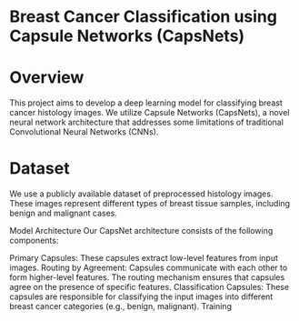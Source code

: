 # Breast Cancer Classification using Capsule Networks (CapsNets)
# Overview
This project aims to develop a deep learning model for classifying breast cancer histology images. We utilize Capsule Networks (CapsNets), a novel neural network architecture that addresses some limitations of traditional Convolutional Neural Networks (CNNs).

# Dataset
We use a publicly available dataset of preprocessed histology images. These images represent different types of breast tissue samples, including benign and malignant cases.

Model Architecture
Our CapsNet architecture consists of the following components:

Primary Capsules: These capsules extract low-level features from input images.
Routing by Agreement: Capsules communicate with each other to form higher-level features. The routing mechanism ensures that capsules agree on the presence of specific features.
Classification Capsules: These capsules are responsible for classifying the input images into different breast cancer categories (e.g., benign, malignant).
Training
